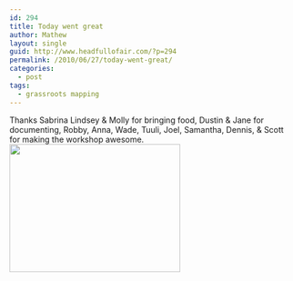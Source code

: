 ```yaml
---
id: 294
title: Today went great
author: Mathew
layout: single
guid: http://www.headfullofair.com/?p=294
permalink: /2010/06/27/today-went-great/
categories:
  - post
tags:
  - grassroots mapping
---
```

Thanks Sabrina Lindsey & Molly for bringing food, Dustin & Jane for documenting, Robby, Anna, Wade, Tuuli, Joel, Samantha, Dennis, & Scott for making the workshop awesome.  
[<img class="alignnone size-medium wp-image-295" title="IMG_0958" src="http://www.headfullofair.com/wp-content/uploads/2010/06/IMG_0958-300x225.jpg" alt="" width="300" height="225" />][1]

 [1]: http://www.headfullofair.com/wp-content/uploads/2010/06/IMG_0958.jpg
